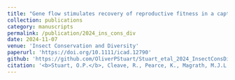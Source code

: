 ```yaml
---
title: "Gene flow stimulates recovery of reproductive fitness in a captive bred insect."
collection: publications
category: manuscripts
permalink: /publication/2024_ins_cons_div
date: 2024-11-07
venue: 'Insect Conservation and Diversity'
paperurl: 'https://doi.org/10.1111/icad.12790'
github: 'https://github.com/OliverPStuart/Stuart_etal_2024_InsectConsDiv'
citation: '<b>Stuart, O.P.</b>, Cleave, R., Pearce, K., Magrath, M.J.L., and Mikheyev, A.S. (2024). Gene flow stimulates recovery of reproductive fitness in a captive bred insect. <i>Insect Conservation and Diversity</i>.'
---
```

